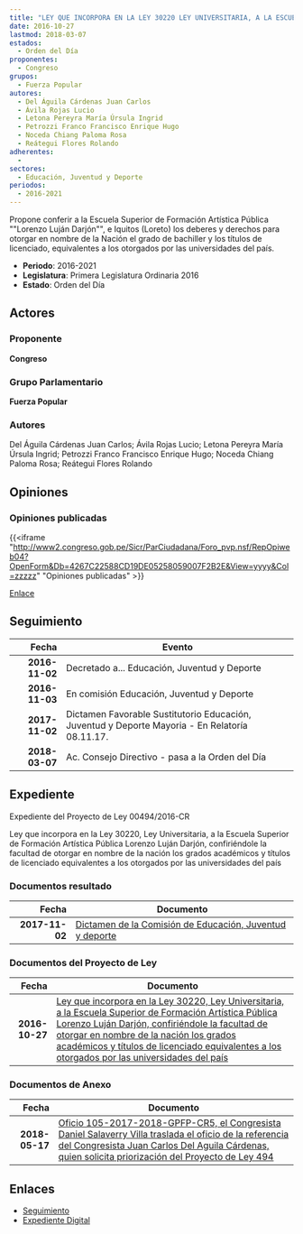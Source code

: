 ```yaml
---
title: "LEY QUE INCORPORA EN LA LEY 30220 LEY UNIVERSITARIA, A LA ESCUELA SUPERIOR DE FORMACIÓN ARTÍSTICA PÚBLICA LORENZO LUJÁN DARJÓN, CONFIRIÉNDOLE LA FACULTAD DE OTORGAR EN NOMBRE DE LA NACIÓN, LOS GRADOS ACADÉMICOS Y TÍTULOS DE LICENCIADO, EQUIVALENTES A LOS OTORGADOS POR LAS UNIVERSIDADES DEL PAÍS"
date: 2016-10-27
lastmod: 2018-03-07
estados: 
  - Orden del Día
proponentes: 
  - Congreso
grupos: 
  - Fuerza Popular
autores: 
  - Del Águila Cárdenas Juan Carlos
  - Ávila Rojas Lucio
  - Letona Pereyra María Úrsula Ingrid
  - Petrozzi Franco Francisco Enrique Hugo
  - Noceda Chiang Paloma Rosa
  - Reátegui Flores Rolando
adherentes: 
  - 
sectores: 
  - Educación, Juventud y Deporte
periodos: 
  - 2016-2021
---
```


Propone conferir a la Escuela Superior de Formación Artística Pública ""Lorenzo Luján Darjón"", e Iquitos (Loreto) los deberes y derechos para otorgar en nombre de la Nación el grado de bachiller y los títulos de licenciado, equivalentes a los otorgados por las universidades del país.

- **Periodo**: 2016-2021
- **Legislatura**: Primera Legislatura Ordinaria 2016
- **Estado**: Orden del Día

## Actores

### Proponente

**Congreso**

### Grupo Parlamentario

**Fuerza Popular**

### Autores

Del Águila Cárdenas Juan Carlos; Ávila Rojas Lucio; Letona Pereyra María Úrsula Ingrid; Petrozzi Franco Francisco Enrique Hugo; Noceda Chiang Paloma Rosa; Reátegui Flores Rolando


## Opiniones

### Opiniones publicadas

{{<iframe "http://www2.congreso.gob.pe/Sicr/ParCiudadana/Foro_pvp.nsf/RepOpiweb04?OpenForm&Db=4267C22588CD19DE05258059007F2B2E&View=yyyy&Col=zzzzz" "Opiniones publicadas" >}}

[Enlace](http://www2.congreso.gob.pe/Sicr/ParCiudadana/Foro_pvp.nsf/RepOpiweb04?OpenForm&Db=4267C22588CD19DE05258059007F2B2E&View=yyyy&Col=zzzzz)

## Seguimiento

| Fecha | Evento |
|------:|--------|
| **2016-11-02** | Decretado a... Educación, Juventud y Deporte|
| **2016-11-03** | En comisión Educación, Juventud y Deporte|
| **2017-11-02** | Dictamen Favorable Sustitutorio Educación, Juventud y Deporte Mayoria - En Relatoría 08.11.17.|
| **2018-03-07** | Ac. Consejo Directivo - pasa a la Orden del Día|


## Expediente

Expediente del Proyecto de Ley 00494/2016-CR

Ley que incorpora en la Ley 30220, Ley Universitaria, a la Escuela Superior de Formación Artística Pública Lorenzo Luján Darjón, confiriéndole la facultad de otorgar en nombre de la nación los grados académicos y títulos de licenciado equivalentes a los otorgados por las universidades del país


### Documentos resultado

| Fecha | Documento |
|------:|--------|
| **2017-11-02** | [Dictamen de la Comisión de Educación, Juventud y deporte](http://www.leyes.congreso.gob.pe/Documentos/2016_2021/Dictamenes/Proyectos_de_Ley/00494DC10MAY20171102.PDF) |

### Documentos del Proyecto de Ley

| Fecha | Documento |
|------:|--------|
| **2016-10-27** | [Ley que incorpora en la Ley 30220, Ley Universitaria, a la Escuela Superior de Formación Artística Pública Lorenzo Luján Darjón, confiriéndole la facultad de otorgar en nombre de la nación los grados académicos y títulos de licenciado equivalentes a los otorgados por las universidades del país](http://www.leyes.congreso.gob.pe/Documentos/2016_2021/Proyectos_de_Ley_y_de_Resoluciones_Legislativas/PL0049420161027..pdf) |

### Documentos de Anexo

| Fecha | Documento |
|------:|--------|
| **2018-05-17** | [Oficio 105-2017-2018-GPFP-CR5, el Congresista Daniel Salaverry Villa traslada el oficio de la referencia del Congresista Juan Carlos Del Aguila Cárdenas, quien solicita priorización del Proyecto de Ley 494](http://www.leyes.congreso.gob.pe/Documentos/2016_2021/Oficios/Grupos_Parlamentarios/OFICIO-105-2017-2018-GPFP-CR.pdf) |

## Enlaces 

- [Seguimiento](http://www2.congreso.gob.pe/Sicr/TraDocEstProc/CLProLey2016.nsf/f7fff46988ca05b1052578e100829cc7/4438b58139ddaa1905258059007fb050?OpenDocument)
- [Expediente Digital](http://www2.congreso.gob.pe/Sicr/TraDocEstProc/CLProLey2016.nsf/f7fff46988ca05b1052578e100829cc7/4438b58139ddaa1905258059007fb050?OpenDocument&Click=05257FB7005EB655.eb71d0cf91d8294e05256cdf006b5706/$Body/0.1C6C)
